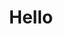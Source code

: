 <html lang="en">
  <head>
    <meta charset="utf-8" />
    <meta name="viewport" content="width=device-width, initial-scale=1" />
  </head>
  <body style="width: 100vw">
<h1 style="display: flex; justify-content: center">Hello</h1>
  </body>
</html>